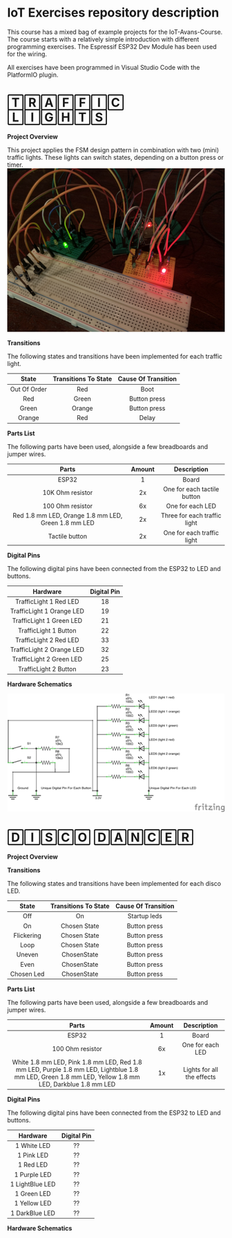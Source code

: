 # IoT Exercises repository description
This course has a mixed bag of example projects for the IoT-Avans-Course. The course starts with a relatively simple introduction with different programming exercises. The Espressif ESP32 Dev Module has been used for the wiring.   

All exercises have been programmed in Visual Studio Code with the PlatformIO plugin.  

# 🅃🅁🄰🄵🄵🄸🄲 🄻🄸🄶🄷🅃🅂

**Project Overview**

This project applies the FSM design pattern in combination with two (mini) traffic lights. These lights can switch states, depending on a button press or timer. 
![TrafficLight](https://raw.githubusercontent.com/jetspiking/IoT_Exercises/main/FiniteStateMachine_TrafficLight/TrafficLightOverview.jpg)

**Transitions**  

The following states and transitions have been implemented for each traffic light.

| State | Transitions To State | Cause Of Transition | 
| :---: | :---: | :---: |
| Out Of Order | Red | Boot |
| Red | Green | Button press |
| Green | Orange | Button press |  
| Orange | Red | Delay | 

**Parts List**

The following parts have been used, alongside a few breadboards and jumper wires.

| Parts | Amount | Description |
| :---: | :---: | :---: |
| ESP32 | 1 | Board | 
| 10K Ohm resistor | 2x | One for each tactile button | 
| 100 Ohm resistor | 6x | One for each LED | 
| Red 1.8 mm LED, Orange 1.8 mm LED, Green 1.8 mm LED | 2x | Three for each traffic light |
| Tactile button | 2x | One for each traffic light | 

**Digital Pins**

The following digital pins have been connected from the ESP32 to LED and buttons. 

| Hardware | Digital Pin | 
| :---: | :---: |
| TrafficLight 1 Red LED | 18 |
| TrafficLight 1 Orange LED | 19 | 
| TrafficLight 1 Green LED | 21 |
| TrafficLight 1 Button | 22 | 
| TrafficLight 2 Red LED | 33 |
| TrafficLight 2 Orange LED | 32 | 
| TrafficLight 2 Green LED | 25 | 
| TrafficLight 2 Button | 23 | 

**Hardware Schematics**

![HardwareSchematics](https://github.com/jetspiking/IoT_Exercises/blob/main/FiniteStateMachine_TrafficLight/TrafficLightScheme.png?raw=true)

# 🄳🄸🅂🄲🄾 🄳🄰🄽🄲🄴🅁

**Project Overview** 

**Transitions**

The following states and transitions have been implemented for each disco LED.

| State | Transitions To State | Cause Of Transition | 
| :---: | :---: | :---: |
| Off | On | Startup leds |
| On | Chosen State | Button press |
| Flickering | Chosen State | Button press |  
| Loop | Chosen State | Button press | 
| Uneven | ChosenState | Button press | 
| Even | ChosenState | Button press | 
| Chosen Led | ChosenState | Button press |

**Parts List**

The following parts have been used, alongside a few breadboards and jumper wires.

| Parts | Amount | Description |
| :---: | :---: | :---: |
| ESP32 | 1 | Board | 
| 100 Ohm resistor | 6x | One for each LED | 
| White 1.8 mm LED, Pink 1.8 mm LED, Red 1.8 mm LED, Purple 1.8 mm LED, Lightblue 1.8 mm LED, Green 1.8 mm LED, Yellow 1.8 mm LED, Darkblue 1.8 mm LED | 1x | Lights for all the effects |

**Digital Pins**

The following digital pins have been connected from the ESP32 to LED and buttons. 

| Hardware | Digital Pin | 
| :---: | :---: |
| 1 White LED | ?? |
| 1 Pink LED | ?? |
| 1 Red LED | ?? |
| 1 Purple LED | ?? | 
| 1 LightBlue LED | ?? |
| 1 Green LED | ?? |
| 1 Yellow LED | ?? |
| 1 DarkBlue LED | ?? |

**Hardware Schematics**
